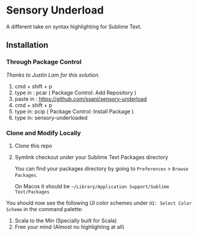 # Sensory Underload

A different take on syntax highlighting for Sublime Text.

## Installation

### Through Package Control

_Thanks to Justin Lam for this solution_.

1. cmd + shift + p
1. type in : pcar ( Package Control: Add Repository )
1. paste in : https://github.com/ssanj/sensory-underload
1. cmd + shift + p
1. type in: pcip ( Package Control: Install Package )
1. type in: sensory-underloaded

### Clone and Modify Locally

1. Clone this repo
1. Symlink checkout under your Sublime Text Packages directory

    You can find your packages directory by going to `Preferences` > `Browse Packages`.

    On Macos it should be `~/Library/Application Support/Sublime Text/Packages`


You should now see the following UI color schemes under `UI: Select Color Scheme` in the command palette:
1. Scala to the Min (Specially built for Scala)
1. Free your mind (Almost no highlighting at all)
